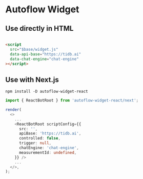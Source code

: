 # Autoflow Widget

## Use directly in HTML

```html

<script
  src="$base/widget.js"
  data-api-base="https://tidb.ai"
  data-chat-engine="chat-engine"
></script>
```

## Use with Next.js

```shell
npm install -D autoflow-widget-react
```

```typescript jsx
import { ReactBotRoot } from 'autoflow-widget-react/next';

render(
  <>
    ...
    <ReactBotRoot scriptConfig={{
      src: '',
      apiBase: 'https://tidb.ai',
      controlled: false,
      trigger: null,
      chatEngine: 'chat-engine',
      measurementId: undefined,
    }} />
    ...
  </>,
);

```